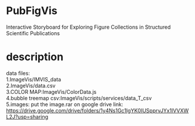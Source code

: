 # PubFigVis
Interactive Storyboard for Exploring Figure Collections in Structured Scientific Publications

# description
data files:  
1.ImageVis/IMVIS_data  
2.ImageVis/data.csv  
3.COLOR MAP:ImageVis/ColorData.js  
4.bubble treemap csv:ImageVis/scripts/services/data_T_csv  
5.images: put the image.rar on google drive link:  
https://drive.google.com/drive/folders/1y4Ns1Gc1IgYK0IUSpprvJYx1lVVXWL2J?usp=sharing  


